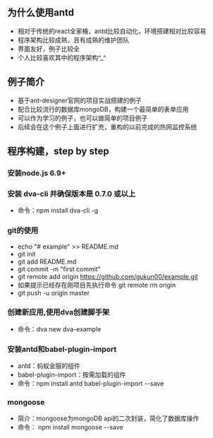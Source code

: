 ## 为什么使用antd
  - 相对于传统的react全家桶，antd比较自动化，环境搭建相对比较容易
  - 程序架构比较成熟，且有成熟的维护团队
  - 界面友好，例子比较全
  - 个人比较喜欢其中的程序架构^_^

## 例子简介
  - 基于ant-designer官网的项目实战搭建的例子
  - 配合比较流行的数据库mongoDB，构建一个最简单的表单应用
  - 可以作为学习的例子，也可以做简单的项目例子
  - 后续会在这个例子上面进行扩充，重构的以前完成的热网监控系统

## 程序构建，step by step

### 安装node.js 6.9+
### 安装 dva-cli 并确保版本是 0.7.0 或以上
  - 命令：npm install dva-cli -g

### git的使用
  - echo "# example" >> README.md
  - git init
  - git add README.md
  - git commit -m "first commit"
  - git remote add origin https://github.com/gukun00/example.git
  - 如果提示已经存在刚项目先执行命令  git remote rm origin 
  - git push -u origin master


### 创建新应用,使用dva创建脚手架
  - 命令：dva new dva-example

### 安装antd和babel-plugin-import
  - antd：蚂蚁金服的组件
  - babel-plugin-import：按需加载的组件
  - 命令：npm install antd babel-plugin-import --save

### mongoose
  - 简介：mongoose为mongoDB api的二次封装，简化了数据库操作
  - 命令： npm install mongoose --save
